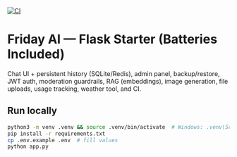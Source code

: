 [![CI](https://github.com/goatman88/friday_full_bundle/actions/workflows/ci.yml/badge.svg)](https://github.com/goatman88/friday_full_bundle/actions/workflows/ci.yml)

# Friday AI — Flask Starter (Batteries Included)

Chat UI + persistent history (SQLite/Redis), admin panel, backup/restore, JWT auth, moderation guardrails, RAG (embeddings), image generation, file uploads, usage tracking, weather tool, and CI.

## Run locally

```bash
python3 -m venv .venv && source .venv/bin/activate  # Windows: .venv\Scripts\activate
pip install -r requirements.txt
cp .env.example .env  # fill values
python app.py


